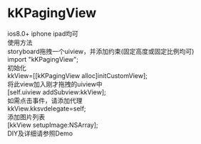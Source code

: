 # kKPagingView
ios8.0+ iphone ipad均可<br/>
使用方法<br/>
storyboard拖拽一个uiview，并添加约束(固定高度或固定比例均可)<br/>
import "kKPagingView"; <br/>
初始化<br/>
kkView=[[kKPagingView alloc]initCustomView]; <br/>
将此view加入刚才拖拽的uiview中<br/>
[self.uiview addSubview:kkView]; <br/>
如需点击事件，请添加代理<br/>
kkView.kksvdelegate=self; <br/>
添加图片列表 <br/>
[kkView setupImage:NSArray];   <br/>
DIY及详细请参照Demo
